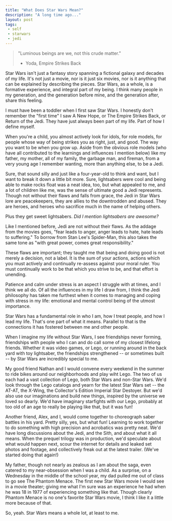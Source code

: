 ```yaml
---
title: "What Does Star Wars Mean?"
description: "A long time ago..."
layout: post
tags:
 - self
 - starwars
 - jedi
---
```


>"Luminous beings are we, not this crude matter."
>
>- Yoda, Empire Strikes Back

Star Wars isn't just a fantasy story spanning a fictional galaxy and decades of my life. It's not just a movie, nor is it just six movies, nor is it anything that can be explained by describing the pieces. Star Wars, as a whole, is a formative experience, and integral part of my being. I think many people in my generation, and the generation before mine, and the generation after, share this feeling.

I must have been a toddler when I first saw Star Wars. I honestly don't remember the "first time" I saw A New Hope, or The Empire Strikes Back, or Return of the Jedi. They have just always been part of my life. Part of how I define myself.

When you're a child, you almost actively look for idols, for role models, for people whose way of being strikes you as right, just, and good. The way you want to be when you grow up. Aside from the obvious role models (who have all contributed to the learnings and influences I mention below) like my father, my mother, all of my family, the garbage man, and fireman, from a very young age I remember wanting, more than anything else, to be a Jedi.

Sure, that sound silly and just like a four-year-old to think and want, but I want to break it down a little bit more. Sure, lightsabers were cool and being able to make rocks float was a neat idea, too, but what appealed to me, and a lot of children like me, was the sense of ultimate good a Jedi represents. Though not without their flaws and falls from grace, the Jedi in Star Wars lore are peacekeepers, they are allies to the downtrodden and abused. They are heroes, and heroes who sacrifice much in the name of helping others.

Plus they get sweet lightsabers. _Did I mention lightsabers are awesome?_

Like I mentioned before, Jedi are not without their flaws. As the addage from the movies goes, "fear leads to anger, anger leads to hate, hate leads to suffering." To borrow from Stan Lee's Spider-Man, this also takes the same tone as "with great power, comes great responsibility." 

These flaws are important; they taught me that being and doing good is not merely a decision, not a label. It is the sum of your actions, actions which you must actively and continually re-assess against your moral ruler. You must continually work to be that which you strive to be, and that effort is unending.

Patience and calm under stress is an aspect I struggle with at times, and I think we all do. Of all the influences in my life I draw from, I think the Jedi philosophy has taken me furthest when it comes to managing and coping with stress in my life: emotional and mental control being of the utmost importance.

Star Wars has a fundamental role in who I am, how I treat people, and how I lead my life. That's one part of what it means. Parallel to that is the connections it has fostered between me and other people.

When I imagine my life without Star Wars, I see friendships never forming, friendships with people who I can and do call some of my closest lifelong friends. Whether it was video games, or Lego, or running around in the back yard with toy lightsaber, the friendships strengthened -- or sometimes built -- by Star Wars are incredibly special to me.

My good friend Nathan and I would convene every weekend in the summer to ride bikes around our neighborhoods and play wiht Lego. The two of us each had a vast collection of Lego, both Star Wars and non-Star Wars. We'd look through the Lego catalogs and yearn for the latest Star Wars set -- the AT-AT, the X-Wing, the Collector's Edition Imperial Star Destoyer. But we'd also use our imaginations and build new things, inspired by the universe we loved so dearly. We'd have imaginary starfights with our Lego, probably at too old of an age to really be playing like that, but it was fun!

Another friend, Alex, and I, would come together to choreograph saber battles in his yard. Pretty silly, yes, but what fun! Learning to work together to do something with high precision and acrobatics was pretty neat. We'd have long discussions about the Jedi, and the Sith, and about what it all means. When the prequel trilogy was in production, we'd speculate about what would happen next, scour the internet for details and leaked set photos and footage, and collectively freak out at the latest trailer. (We've started doing that again!)

My father, though not nearly as zealous as I am about the saga, even catered to my near-obsession when I was a child. As a surprise, on a Wednesday in the middle of the school year, my dad pulled me out of class to go see The Phantom Menace. The first new Star Wars movie I would see in a movie theater; giving me what I'm sure was an experience he had when he was 18 in 1977 of experiencing something like that. Though clearly Phantom Menace is no one's favorite Star Wars movie, I think I like it a little more because of that.

So, yeah. Star Wars means a whole lot, at least to me.